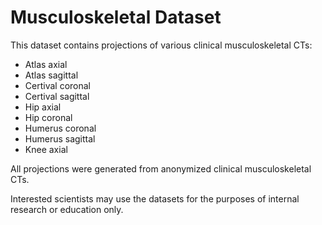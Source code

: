 # Musculoskeletal Dataset
This dataset contains projections of various clinical musculoskeletal CTs:
- Atlas axial
- Atlas sagittal
- Certival coronal
- Certival sagittal
- Hip axial
- Hip coronal
- Humerus coronal
- Humerus sagittal
- Knee axial

All projections were generated from  anonymized clinical musculoskeletal CTs.

Interested scientists may use the datasets for the purposes of internal research or education only. 
